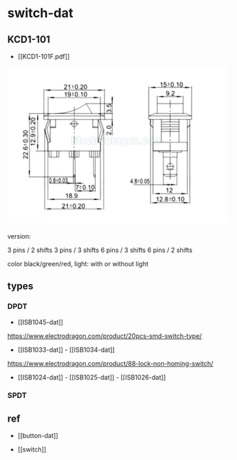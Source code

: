 
# switch-dat 


## KCD1-101

- [[KCD1-101F.pdf]]

![](2025-03-05-18-58-04.png)

version: 

3 pins / 2 shifts 
3 pins / 3 shifts 
6 pins / 3 shifts 
6 pins / 2 shifts 

color black/green/red, light: with or without light 






## types 


### DPDT

- [[ISB1045-dat]]

https://www.electrodragon.com/product/20pcs-smd-switch-type/

- [[ISB1033-dat]] - [[ISB1034-dat]]

https://www.electrodragon.com/product/88-lock-non-homing-switch/

- [[ISB1024-dat]] - [[ISB1025-dat]] - [[ISB1026-dat]]

### SPDT



## ref 


- [[button-dat]]

- [[switch]]
